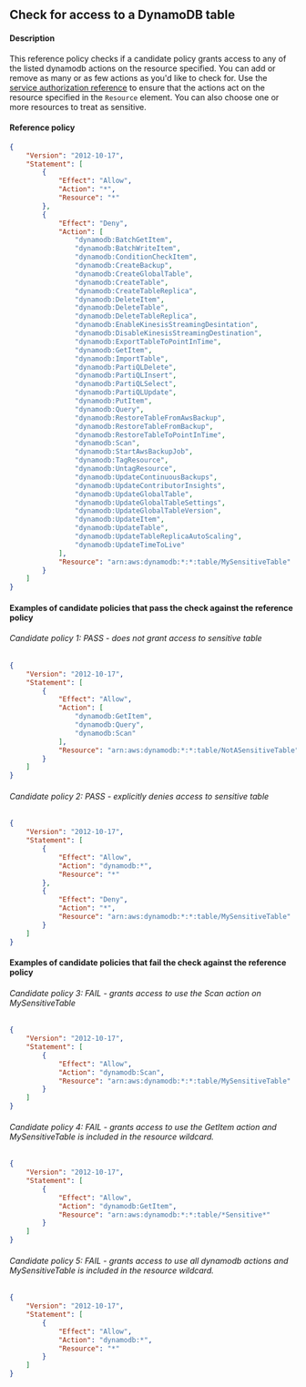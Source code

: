 ## Check for access to a DynamoDB table

#### Description

This reference policy checks if a candidate policy grants access to any of the listed dynamodb actions on the resource specified. You can add or remove as many or as few actions as you'd like to check for. Use the [service authorization reference](https://docs.aws.amazon.com/service-authorization/latest/reference/reference_policies_actions-resources-contextkeys.html) to ensure that the actions act on the resource specified in the ```Resource``` element.  You can also choose one or more resources to treat as sensitive.


#### Reference policy
```json
{
    "Version": "2012-10-17",
    "Statement": [
        {
            "Effect": "Allow",
            "Action": "*",
            "Resource": "*"
        },
        {
            "Effect": "Deny",
            "Action": [
                "dynamodb:BatchGetItem",
                "dynamodb:BatchWriteItem",
                "dynamodb:ConditionCheckItem",
                "dynamodb:CreateBackup",
                "dynamodb:CreateGlobalTable",
                "dynamodb:CreateTable",
                "dynamodb:CreateTableReplica",
                "dynamodb:DeleteItem",
                "dynamodb:DeleteTable",
                "dynamodb:DeleteTableReplica",
                "dynamodb:EnableKinesisStreamingDesintation",
                "dynamodb:DisableKinesisStreamingDestination",
                "dynamodb:ExportTableToPointInTime",
                "dynamodb:GetItem",
                "dynamodb:ImportTable",
                "dynamodb:PartiQLDelete",
                "dynamodb:PartiQLInsert",
                "dynamodb:PartiQLSelect",
                "dynamodb:PartiQLUpdate",
                "dynamodb:PutItem",
                "dynamodb:Query",
                "dynamodb:RestoreTableFromAwsBackup",
                "dynamodb:RestoreTableFromBackup",
                "dynamodb:RestoreTableToPointInTime",
                "dynamodb:Scan",
                "dynamodb:StartAwsBackupJob",
                "dynamodb:TagResource",
                "dynamodb:UntagResource",
                "dynamodb:UpdateContinuousBackups",
                "dynamodb:UpdateContributorInsights",
                "dynamodb:UpdateGlobalTable",
                "dynamodb:UpdateGlobalTableSettings",
                "dynamodb:UpdateGlobalTableVersion",
                "dynamodb:UpdateItem",
                "dynamodb:UpdateTable",
                "dynamodb:UpdateTableReplicaAutoScaling",
                "dynamodb:UpdateTimeToLive"
            ],
            "Resource": "arn:aws:dynamodb:*:*:table/MySensitiveTable"
        }
    ]
}
```

#### Examples of candidate policies that pass the check against the reference policy

###### Candidate policy 1: PASS - does not grant access to sensitive table
```json
{
    "Version": "2012-10-17",
    "Statement": [
        {
            "Effect": "Allow",
            "Action": [
                "dynamodb:GetItem",
                "dynamodb:Query",
                "dynamodb:Scan"
            ],
            "Resource": "arn:aws:dynamodb:*:*:table/NotASensitiveTable"
        }
    ]
}
```

###### Candidate policy 2: PASS - explicitly denies access to sensitive table
```json
{
    "Version": "2012-10-17",
    "Statement": [
        {
            "Effect": "Allow",
            "Action": "dynamodb:*",
            "Resource": "*"
        }, 
        {
            "Effect": "Deny",
            "Action": "*",
            "Resource": "arn:aws:dynamodb:*:*:table/MySensitiveTable"
        }
    ]
}
```

#### Examples of candidate policies that fail the check against the reference policy

###### Candidate policy 3: FAIL - grants access to use the Scan action on MySensitiveTable
```json
{
    "Version": "2012-10-17",
    "Statement": [
        {
            "Effect": "Allow",
            "Action": "dynamodb:Scan",
            "Resource": "arn:aws:dynamodb:*:*:table/MySensitiveTable"
        }
    ]
}
```

###### Candidate policy 4: FAIL - grants access to use the GetItem action and MySensitiveTable is included in the resource wildcard.
```json
{
    "Version": "2012-10-17",
    "Statement": [
        {
            "Effect": "Allow",
            "Action": "dynamodb:GetItem",
            "Resource": "arn:aws:dynamodb:*:*:table/*Sensitive*"
        }
    ]
}
```

###### Candidate policy 5: FAIL - grants access to use all dynamodb actions and MySensitiveTable is included in the resource wildcard.
```json
{
    "Version": "2012-10-17",
    "Statement": [
        {
            "Effect": "Allow",
            "Action": "dynamodb:*",
            "Resource": "*"
        }
    ]
}
```
